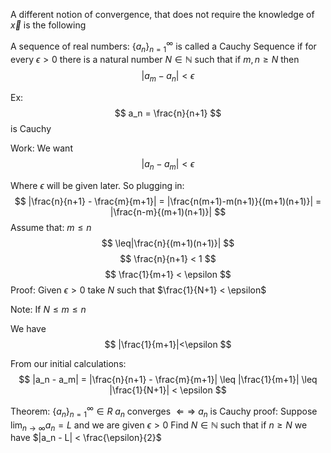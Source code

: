 A different notion of convergence, that does not require the knowledge of $\vec{x}$ is the following

A sequence of real numbers: $\{a_n\}^\infty_{n=1}$ is called a Cauchy Sequence if for every $\epsilon > 0$ there is a natural number $N \in \mathbb{N}$ such that if $m,n \geq N$ then
$$
|a_m - a_n| < \epsilon
$$

Ex: 
$$
a_n = \frac{n}{n+1}
$$
is Cauchy

Work:
We want 
$$
|a_n - a_m| < \epsilon
$$

Where $\epsilon$ will be given later. So plugging in: 
$$
|\frac{n}{n+1} - \frac{m}{m+1}| = |\frac{n(m+1)-m(n+1)}{(m+1)(n+1)}| = |\frac{n-m}{(m+1)(n+1)}|
$$
Assume that: $m \leq n$
$$
\leq|\frac{n}{(m+1)(n+1)}|
$$
$$
\frac{n}{n+1} < 1
$$
$$
\frac{1}{m+1} < \epsilon
$$
Proof:
Given $\epsilon > 0$ take $N$ such that $\frac{1}{N+1} < \epsilon$

Note: If $N \leq m \leq n$

We have 
$$
|\frac{1}{m+1}|<\epsilon
$$

From our initial calculations:
$$
|a_n - a_m| = |\frac{n}{n+1} - \frac{m}{m+1}| \leq |\frac{1}{m+1}| \leq |\frac{1}{N+1}| < \epsilon
$$

Theorem: $\{a_n\}^\infty_{n=1} \in R$ 
$a_n$ converges $\Leftarrow\Rightarrow$ $a_n$ is Cauchy
proof:
Suppose $\lim_{n\rightarrow\infty} a_n = L$ and we are given $\epsilon > 0$
Find $N \in \mathbb{N}$ such that if $n \geq N$ we have $|a_n - L| < \frac{\epsilon}{2}$